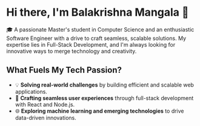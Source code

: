 # Hi there, I'm Balakrishna Mangala 👋
🎓 A passionate Master's student in Computer Science and an enthusiastic Software Engineer with a drive to craft seamless, scalable solutions. My expertise lies in Full-Stack Development, and I'm always looking for innovative ways to merge technology and creativity.

## What Fuels My Tech Passion?
* 💡 **Solving real-world challenges** by building efficient and scalable web applications.
* 🚀 **Crafting seamless user experiences** through full-stack development with React and Node.js.
* 🌐 **Exploring machine learning and emerging technologies** to drive data-driven innovations.
